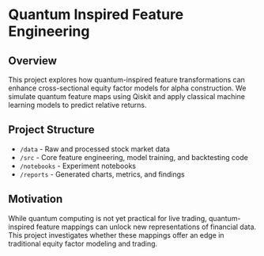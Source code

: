 # Quantum Inspired Feature Engineering

## Overview
This project explores how quantum-inspired feature transformations can enhance cross-sectional equity factor models for alpha construction.
We simulate quantum feature maps using Qiskit and apply classical machine learning models to predict relative returns.

## Project Structure
- `/data` - Raw and processed stock market data
- `/src` - Core feature engineering, model training, and backtesting code
- `/notebooks` - Experiment notebooks
- `/reports` - Generated charts, metrics, and findings

## Motivation
While quantum computing is not yet practical for live trading, quantum-inspired feature mappings can unlock new representations of financial data. 
This project investigates whether these mappings offer an edge in traditional equity factor modeling and trading.

